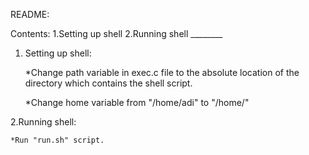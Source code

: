 

README:

Contents:
1.Setting up shell
2.Running shell
			________


1. Setting up shell:

	*Change path variable in exec.c file to the absolute location of the directory which contains the shell script.

	*Change home variable from "/home/adi" to "/home/<username>"

2.Running shell:

	*Run "run.sh" script.